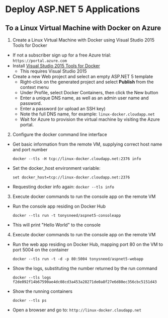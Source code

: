 # Deploy ASP.NET 5 Applications
## To a Linux Virtual Machine with Docker on Azure

1. Create a Linux Virtual Machine with Docker using Visual Studio 2015 Tools for Docker
  - If not a subscriber sign up for a free Azure trial:  `https://portal.azure.com`
  - Install [Visual Studio 2015 Tools for Docker](https://visualstudiogallery.msdn.microsoft.com/6f638067-027d-4817-bcc7-aa94163338f0)
    + This requires Visual Studio 2015
  - Create a new Web project and select an empty ASP.NET 5 template
    + Right-click on the generated project and select **Publish** from the context menu
    + Under Profile, select Docker Containers, then click the New button
    + Enter a unique DNS name, as well as an admin user name and password.
    + Enter a password (or upload an SSH key)
    + Note the full DNS name, for example: `linux-docker.cloudapp.net`
    + Wait for Azure to provision the virtual machine by visiting the Azure portal.

2. Configure the docker command line interface
  - Get basic information from the remote VM, supplying correct host name and port number

    ```
    docker --tls -H tcp://linux-docker.cloudapp.net:2376 info
    ```
  - Set the docker_host environment variable:

    ```
    set docker_host=tcp://linux-docker.cloudapp.net:2376
    ```
  - Requesting docker info again: `docker --tls info`
    
3. Execute docker commands to run the console app on the remote VM
  - Run the console app residing on Docker Hub

    ```
    docker --tls run -t tonysneed/aspnet5-consoleapp
    ```
  - This will print "Hello World" to the console

4. Execute docker commands to run the console app on the remote VM
  - Run the web app residing on Docker Hub, mapping port 80 on the VM to port 5004 on the container

    ```
    docker --tls run -t -d -p 80:5004 tonysneed/aspnet5-webapp
    ```
  - Show the logs, substituting the number returned by the run command

    ```
    docker --tls logs f2de092f14b67590ae4dc08cd3a453a28271de0a8f27e6d80ec356cbc5151d43
    ```
  - Show the running containers

    ```
    docker --tls ps
    ```
  - Open a browser and go to: `http://linux-docker.cloudapp.net`

